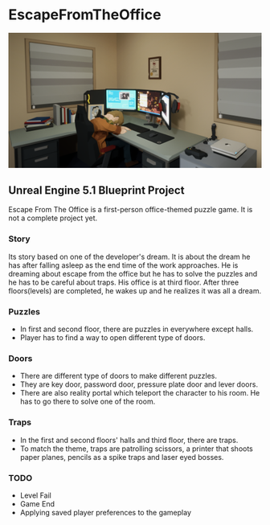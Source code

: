 # EscapeFromTheOffice
![EFTO](ProjectImages/EFTO.png)
## Unreal Engine 5.1 Blueprint Project
Escape From The Office is a first-person office-themed puzzle game.
It is not a complete project yet.

### Story
Its story based on one of the developer's dream. 
It is about the dream he has after falling asleep as the end time of the work approaches. 
He is dreaming about escape from the office but he has to solve the puzzles and he has to be careful about traps. 
His office is at third floor. After three floors(levels) are completed, he wakes up and he realizes it was all a dream. 

### Puzzles
- In first and second floor, there are puzzles in everywhere except halls.
- Player has to find a way to open different type of doors.

### Doors
- There are different type of doors to make different puzzles.
- They are key door, password door, pressure plate door and lever doors.
- There are also reality portal which teleport the character to his room. He has to go there to solve one of the room.

### Traps
- In the first and second floors' halls and third floor, there are traps.
- To match the theme, traps are patrolling scissors, a printer that shoots paper planes, pencils as a spike traps and laser eyed bosses.

### TODO 
- Level Fail
- Game End
- Applying saved player preferences to the gameplay
